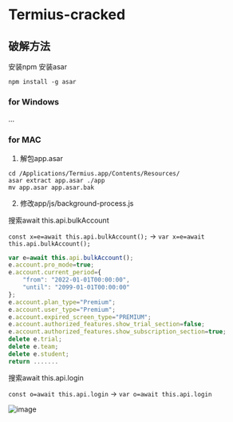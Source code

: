 # Termius-cracked

## 破解方法

安装npm 安装asar
```shell
npm install -g asar
```
### for Windows

...


### for MAC

1. 解包app.asar
```shell
cd /Applications/Termius.app/Contents/Resources/
asar extract app.asar ./app
mv app.asar app.asar.bak
```
2. 修改app/js/background-process.js

搜索await this.api.bulkAccount

`const x=e=await this.api.bulkAccount();` -> `var x=e=await this.api.bulkAccount();`

```js
var e=await this.api.bulkAccount();
e.account.pro_mode=true;
e.account.current_period={
    "from": "2022-01-01T00:00:00",
    "until": "2099-01-01T00:00:00"
};
e.account.plan_type="Premium";
e.account.user_type="Premium";
e.account.expired_screen_type="PREMIUM";
e.account.authorized_features.show_trial_section=false;
e.account.authorized_features.show_subscription_section=true;
delete e.trial;
delete e.team;
delete e.student;
return .......
```

搜索await this.api.login

`const o=await this.api.login` -> `var o=await this.api.login`

![image](https://user-images.githubusercontent.com/52311174/192995873-3b40a579-70dc-41b5-b4eb-25f993fc48f7.png)
